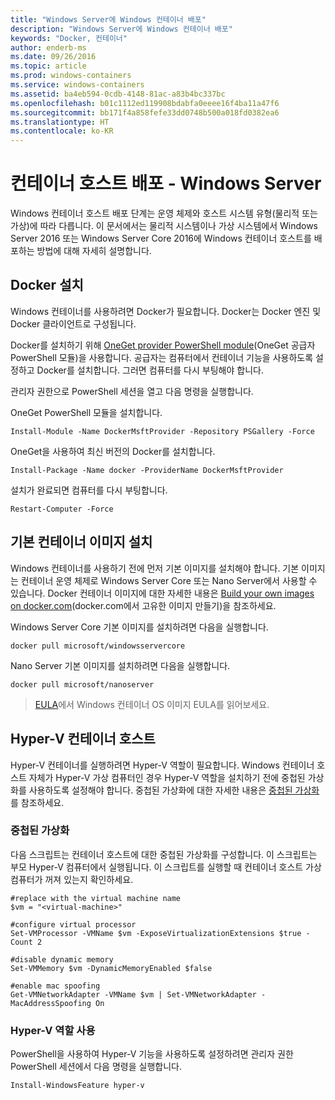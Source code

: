 ```yaml
---
title: "Windows Server에 Windows 컨테이너 배포"
description: "Windows Server에 Windows 컨테이너 배포"
keywords: "Docker, 컨테이너"
author: enderb-ms
ms.date: 09/26/2016
ms.topic: article
ms.prod: windows-containers
ms.service: windows-containers
ms.assetid: ba4eb594-0cdb-4148-81ac-a83b4bc337bc
ms.openlocfilehash: b01c1112ed119908bdabfa0eeee16f4ba11a47f6
ms.sourcegitcommit: bb171f4a858fefe33dd0748b500a018fd0382ea6
ms.translationtype: HT
ms.contentlocale: ko-KR
---
```

# <a name="container-host-deployment---windows-server"></a>컨테이너 호스트 배포 - Windows Server

Windows 컨테이너 호스트 배포 단계는 운영 체제와 호스트 시스템 유형(물리적 또는 가상)에 따라 다릅니다. 이 문서에서는 물리적 시스템이나 가상 시스템에서 Windows Server 2016 또는 Windows Server Core 2016에 Windows 컨테이너 호스트를 배포하는 방법에 대해 자세히 설명합니다.

## <a name="install-docker"></a>Docker 설치

Windows 컨테이너를 사용하려면 Docker가 필요합니다. Docker는 Docker 엔진 및 Docker 클라이언트로 구성됩니다. 

Docker를 설치하기 위해 [OneGet provider PowerShell module](https://github.com/OneGet/MicrosoftDockerProvider)(OneGet 공급자 PowerShell 모듈)을 사용합니다. 공급자는 컴퓨터에서 컨테이너 기능을 사용하도록 설정하고 Docker를 설치합니다. 그러면 컴퓨터를 다시 부팅해야 합니다. 

관리자 권한으로 PowerShell 세션을 열고 다음 명령을 실행합니다.

OneGet PowerShell 모듈을 설치합니다.

```none
Install-Module -Name DockerMsftProvider -Repository PSGallery -Force
```

OneGet을 사용하여 최신 버전의 Docker를 설치합니다.

```none
Install-Package -Name docker -ProviderName DockerMsftProvider
```

설치가 완료되면 컴퓨터를 다시 부팅합니다.

```none
Restart-Computer -Force
```

## <a name="install-base-container-images"></a>기본 컨테이너 이미지 설치

Windows 컨테이너를 사용하기 전에 먼저 기본 이미지를 설치해야 합니다. 기본 이미지는 컨테이너 운영 체제로 Windows Server Core 또는 Nano Server에서 사용할 수 있습니다. Docker 컨테이너 이미지에 대한 자세한 내용은 [Build your own images on docker.com](https://docs.docker.com/engine/tutorials/dockerimages/)(docker.com에서 고유한 이미지 만들기)을 참조하세요.

Windows Server Core 기본 이미지를 설치하려면 다음을 실행합니다.

```none
docker pull microsoft/windowsservercore
```

Nano Server 기본 이미지를 설치하려면 다음을 실행합니다.

```none
docker pull microsoft/nanoserver
```

> [EULA](../images-eula.md)에서 Windows 컨테이너 OS 이미지 EULA를 읽어보세요.

## <a name="hyper-v-container-host"></a>Hyper-V 컨테이너 호스트

Hyper-V 컨테이너를 실행하려면 Hyper-V 역할이 필요합니다. Windows 컨테이너 호스트 자체가 Hyper-V 가상 컴퓨터인 경우 Hyper-V 역할을 설치하기 전에 중첩된 가상화를 사용하도록 설정해야 합니다. 중첩된 가상화에 대한 자세한 내용은 [중첩된 가상화]( https://msdn.microsoft.com/en-us/virtualization/hyperv_on_windows/user_guide/nesting)를 참조하세요.

### <a name="nested-virtualization"></a>중첩된 가상화

다음 스크립트는 컨테이너 호스트에 대한 중첩된 가상화를 구성합니다. 이 스크립트는 부모 Hyper-V 컴퓨터에서 실행됩니다. 이 스크립트를 실행할 때 컨테이너 호스트 가상 컴퓨터가 꺼져 있는지 확인하세요.

```none
#replace with the virtual machine name
$vm = "<virtual-machine>"

#configure virtual processor
Set-VMProcessor -VMName $vm -ExposeVirtualizationExtensions $true -Count 2

#disable dynamic memory
Set-VMMemory $vm -DynamicMemoryEnabled $false

#enable mac spoofing
Get-VMNetworkAdapter -VMName $vm | Set-VMNetworkAdapter -MacAddressSpoofing On
```

### <a name="enable-the-hyper-v-role"></a>Hyper-V 역할 사용

PowerShell을 사용하여 Hyper-V 기능을 사용하도록 설정하려면 관리자 권한 PowerShell 세션에서 다음 명령을 실행합니다.

```none
Install-WindowsFeature hyper-v
```
